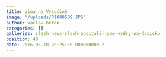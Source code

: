 ```yaml
---
title: zima na Vysočině
image: "/uploads/P1040509.JPG"
author: vaclav-beran
categories: []
galleries: slash-news-slash-pocitali-jsme-vydry-na-dacicku
position: 48
date: 2016-05-18 20:25:59.000000000 Z
---
```

